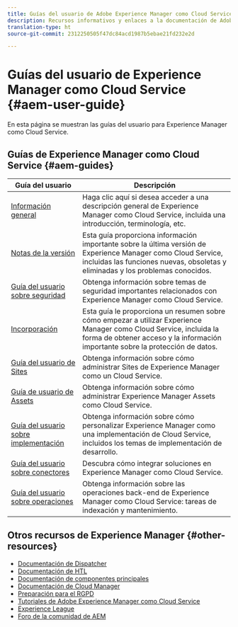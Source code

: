 ```yaml
---
title: Guías del usuario de Adobe Experience Manager como Cloud Service
description: Recursos informativos y enlaces a la documentación de Adobe Experience Manager como Cloud Service
translation-type: ht
source-git-commit: 2312250505f47dc84acd1987b5ebae21fd232e2d

---
```



# Guías del usuario de Experience Manager como Cloud Service {#aem-user-guide}

En esta página se muestran las guías del usuario para Experience Manager como Cloud Service.

## Guías de Experience Manager como Cloud Service {#aem-guides}

| Guía del usuario | Descripción |
|---|---|
| [Información general](/help/overview/home.md) | Haga clic aquí si desea acceder a una descripción general de Experience Manager como Cloud Service, incluida una introducción, terminología, etc. |
| [Notas de la versión](/help/release-notes/home.md) | Esta guía proporciona información importante sobre la última versión de Experience Manager como Cloud Service, incluidas las funciones nuevas, obsoletas y eliminadas y los problemas conocidos. |
| [Guía del usuario sobre seguridad](/help/security/home.md) | Obtenga información sobre temas de seguridad importantes relacionados con Experience Manager como Cloud Service. |
| [Incorporación](/help/onboarding/home.md) | Esta guía le proporciona un resumen sobre cómo empezar a utilizar Experience Manager como Cloud Service, incluida la forma de obtener acceso y la información importante sobre la protección de datos. |
| [Guía del usuario de Sites](/help/sites-cloud/home.md) | Obtenga información sobre cómo administrar Sites de Experience Manager como un Cloud Service. |
| [Guía de usuario de Assets](/help/assets/home.md) | Obtenga información sobre cómo administrar Experience Manager Assets como Cloud Service. |
| [Guía del usuario sobre implementación](/help/implementing/home.md) | Obtenga información sobre cómo personalizar Experience Manager como una implementación de Cloud Service, incluidos los temas de implementación de desarrollo. |
| [Guía del usuario sobre conectores](/help/connectors/home.md) | Descubra cómo integrar soluciones en Experience Manager como Cloud Service. |
| [Guía del usuario sobre operaciones](/help/operations/home.md) | Obtenga información sobre las operaciones back-end de Experience Manager como Cloud Service: tareas de indexación y mantenimiento. |

## Otros recursos de Experience Manager {#other-resources}

* [Documentación de Dispatcher](/help/implementing/dispatcher/overview.md)
* [Documentación de HTL](https://docs.adobe.com/content/help/es-ES/experience-manager-htl/using/overview.html)
* [Documentación de componentes principales](https://docs.adobe.com/content/help/es-ES/experience-manager-core-components/using/introduction.html)
* [Documentación de Cloud Manager](https://docs.adobe.com/content/help/es-ES/experience-manager-cloud-manager/using/introduction-to-cloud-manager.html)
* [Preparación para el RGPD](/help/onboarding/data-privacy-and-protection-readiness/aem-readiness.md)
* [Tutoriales de Adobe Experience Manager como Cloud Service](https://docs.adobe.com/content/help/en/experience-manager-learn/cloud-service/overview.html)
* [Experience League](https://guided.adobe.com/?promoid=K42KVXHD&amp;mv=other#solutions/experience-manager)
* [Foro de la comunidad de AEM](https://forums.adobe.com/community/experience-cloud/marketing-cloud/experience-manager)
